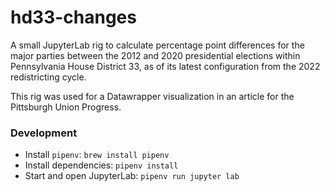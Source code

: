 # hd33-changes

A small JupyterLab rig to calculate percentage point differences for the
major parties between the 2012 and 2020 presidential elections within
Pennsylvania House District 33, as of its latest configuration from the
2022 redistricting cycle.

This rig was used for a Datawrapper visualization in an article for the
Pittsburgh Union Progress.

### Development

- Install `pipenv`: `brew install pipenv`
- Install dependencies: `pipenv install`
- Start and open JupyterLab: `pipenv run jupyter lab`
